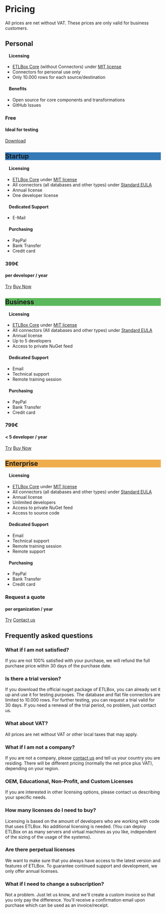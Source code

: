 ﻿# Pricing

<div>
<p>
All prices are net without VAT. These prices are only valid for business customers.  
</p>
</div>

<div class="row">
 <link rel="stylesheet" href="../../styles/bootstrap.extract.css">
    <div class="col-lg-3 col-md-3 col-sm-6">
        <div class="plan">
            <div class="plan-title">
                <h2>Personal</h2>
            </div>
            <div class="plan-body">
                <div class="plan-features">
                    <h4 style="padding-left:12px;margin-top:0;text-align:left;">Licensing</h4>
                    <ul class="plan-items">
                        <li><a href="https://github.com/etlbox/etlbox">ETLBox Core</a> (without Connectors) under <a href="https://github.com/etlbox/etlbox/blob/main/LICENSE" target="_blank">MIT license</a>
                        </li>
                        <li>Connectors for personal use only</li>
                        <li>Only 10.000 rows for each source/destination</li>
                    </ul>
                    <h4 style="padding-left:12px;margin-top:20px;text-align:left;">Benefits</h4>
                    <ul class="plan-items">
                        <li>Open source for core components and transformations</li>
                        <li>GitHub Issues</li>
                    </ul>
                </div>
                <div class="plan-price">
                    <h3>Free</h3>
                    <h4>Ideal for testing</h4>
                </div>
                    <a class="btn btn-default" href="https://www.nuget.org/packages/ETLBox/">Download</a>
            </div>
        </div>
    </div>
    <div class="col-lg-3 col-md-3 col-sm-6">
        <div class="plan">
            <div class="plan-title" style="background-color: #337ab7;">
                <h2>Startup</h2>
            </div>
            <div class="plan-body">
                <div class="plan-features">
                    <h4 style="padding-left:12px;margin-top:0;text-align:left;">Licensing</h4>
                    <ul class="plan-items">
                        <li>
                            <a href="https://github.com/etlbox/etlbox">ETLBox Core</a> under <a href="https://github.com/etlbox/etlbox/blob/main/LICENSE" target="_blank">MIT license</a>
                        </li>
                        <li>All connectors (all databases and other types) under <a href="eula.md">Standard EULA</a></li>
                        <li>Annual license</li>
                        <li>One developer license</li>
                    </ul>
                    <h4 style="padding-left:12px;margin-top:20px;text-align:left;">Dedicated Support</h4>
                    <ul class="plan-items">
                        <li>E-Mail</li>
                    </ul>
                    <h4 style="padding-left:12px;margin-top:20px;text-align:left;">Purchasing</h4>
                    <ul class="plan-items">
                        <li>PayPal</li>
                        <li>Bank Transfer</li>
                        <li>Credit card</li>
                    </ul>
                </div>
                <div class="plan-price">
                    <h3>399<span class="symbol">€</span></h3>
                    <h4>per <strong>developer</strong> / year</h4>
                </div>
                <a class="btn btn-default" href="contact.md" target="_top">Try</a>
                <a class="btn btn-primary" href="contact.md" target="_top">Buy Now</a>
            </div>
        </div>
    </div>
    <div class="col-lg-3 col-md-3 col-sm-6">
        <div class="plan">
            <div class="plan-title" style="background-color: #5cb85c;">
                <h2>Business</h2>
            </div>
            <div class="plan-body">
                <div class="plan-features">
                    <h4 style="padding-left:12px;margin-top:0;text-align:left;">Licensing</h4>
                    <ul class="plan-items">
                        <li>
                            <a href="https://github.com/etlbox/etlbox">ETLBox Core</a> under <a href="https://github.com/etlbox/etlbox/blob/main/LICENSE" target="_blank">MIT license</a>
                        </li>
                        <li>All connectors (All databases and other types) under <a href="eula.md">Standard EULA</a></li>
                        <li>Annual license</li>
                        <li>Up to 5 developers</li>
                        <li>Access to private NuGet feed</li>
                    </ul>
                    <h4 style="padding-left:12px;margin-top:20px;text-align:left;">Dedicated Support</h4>
                    <ul class="plan-items">
                        <li>Email</li>
                        <li>Technical support</li>
                        <li>Remote training session</li>
                    </ul>
                    <h4 style="padding-left:12px;margin-top:20px;text-align:left;">Purchasing</h4>
                    <ul class="plan-items">
                        <li>PayPal</li>
                        <li>Bank Transfer</li>
                        <li>Credit card</li>
                    </ul>
                </div>
                <div class="plan-price">
                    <h3>799<span class="symbol">€</span></h3>
                    <h4>&lt; 5 developer / year</h4>
                </div>
                <a class="btn btn-default" href="contact.md" target="_top">Try</a>
                <a class="btn btn-primary" href="contact.md" target="_top">Buy Now</a>
            </div>
        </div>
    </div>
    <div class="col-sm-3 visible-sm"></div>
    <div class="col-lg-3 col-md-3 col-sm-6">
        <div class="plan">
            <div class="plan-title" style="background-color: #f0ad4e">
                <h2>Enterprise</h2>
            </div>
            <div class="plan-body">
                <div class="plan-features">
                    <h4 style="padding-left:12px;margin-top:0;text-align:left;">Licensing</h4>
                    <ul class="plan-items">
                        <li>
                            <a href="https://github.com/etlbox/etlbox">ETLBox Core</a> under <a href="https://github.com/etlbox/etlbox/blob/main/LICENSE" target="_blank">MIT license</a>
                        </li>
                        <li>All connectors (all databases and other types) under <a href="eula.md">Standard EULA</a></li>
                        <li>Annual license</li>
                        <li>Unlimited developers</li>
                        <li>Access to private NuGet feed</li>
                        <li>Access to source code</li>
                    </ul>
                    <h4 style="padding-left:12px;margin-top:20px;text-align:left;">Dedicated Support</h4>
                    <ul class="plan-items">
                        <li>Email</li>
                        <li>Technical support</li>
                        <li>Remote training session</li>
                        <li>Remote support</li>
                    </ul>
                    <h4 style="padding-left:12px;margin-top:20px;text-align:left;">Purchasing</h4>
                    <ul class="plan-items">
                        <li>PayPal</li>
                        <li>Bank Transfer</li>
                        <li>Credit card</li>
                    </ul>
                </div>
                <div class="plan-price">
                    <h3>Request a quote</h3>
                    <h4>per <strong>organization</strong> / year</h4>
                </div>
                <a class="btn btn-default" href="contact.md" target="_top">Try</a>
                <a class="btn btn-primary" href="contact.md" target="_top">Contact us</a>
            </div>
        </div>
    </div>
</div>


<div>
<h2>Frequently asked questions</h2>

<h3>What if I am not satisfied?</h3>

<p>If you are not 100% satisfied with your purchase, we will refund the full purchase price within 30 days of the
purchase date.</p>
   
<h3>Is there a trial version?</h3>
If you download the official nuget package of ETLBox, you can already set it up and use it for testing purposes. The database and flat file connectors are limited to 10.000 rows. For further testing, you can request a trial valid for 30 days. If you need a renewal of the trial period, no problem, just contact us. 

<h3>What about VAT?</h3>

All prices are net without VAT or other local taxes that may apply.

<h3>What if I am not a company?</h3>
If you are not a company, please <a href=contact.md">contact us</a> and tell us your country you are residing. There will be different pricing (normally the net price plus VAT), depending on your region. 

<h3>OEM, Educational, Non-Profit, and Custom Licenses</h3>

If you are interested in other licensing options, please contact us describing your specific needs.
    
<h3>How many licenses do I need to buy?</h3>
Licensing is based on the amount of developers who are working with code that uses ETLBox. No additional licensing is needed. (You can deploy ETLBox on as many servers and virtual machines as you like, independent of the sizing of the usage of the systems).

<h3>Are there perpetual licenses</h3>
We want to make sure that you always have access to the latest version and features of ETLBox. To guarantee continued support and development, we only offer annual licenses. 

<h3>What if I need to change a subscription?</h3>

Not a problem. Just let us know, and we'll create a custom invoice so that you only pay the difference.
You'll receive a confirmation email upon purchase which can be used as an invoice/receipt.

</div>